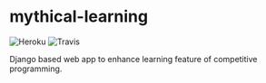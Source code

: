 # mythical-learning
![Heroku](https://heroku-badge.herokuapp.com/?app=mythical-learning&style=flat&root=admin)
![Travis](https://travis-ci.org/shashank-sharma/mythical-learning.svg?branch=master)

Django based web app to enhance learning feature of competitive programming.
